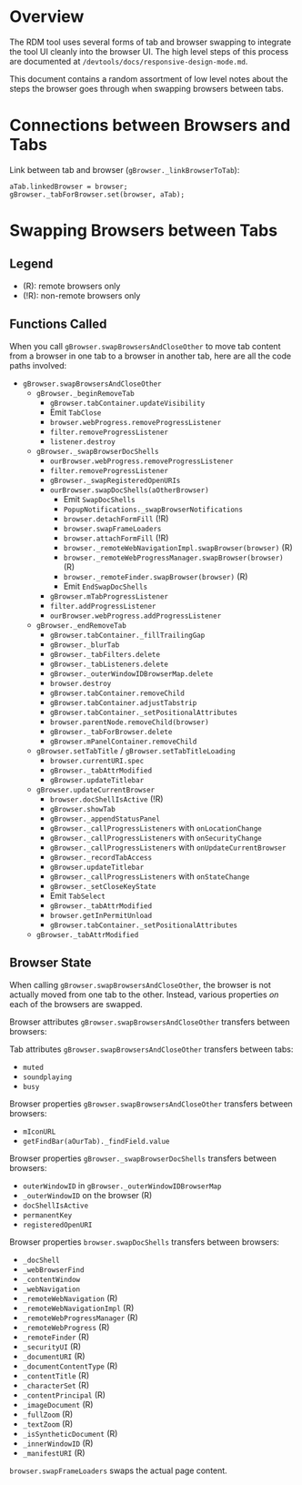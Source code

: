 # Overview

The RDM tool uses several forms of tab and browser swapping to integrate the
tool UI cleanly into the browser UI.  The high level steps of this process are
documented at `/devtools/docs/responsive-design-mode.md`.

This document contains a random assortment of low level notes about the steps
the browser goes through when swapping browsers between tabs.

# Connections between Browsers and Tabs

Link between tab and browser (`gBrowser._linkBrowserToTab`):

```
aTab.linkedBrowser = browser;
gBrowser._tabForBrowser.set(browser, aTab);
```

# Swapping Browsers between Tabs

## Legend

* (R): remote browsers only
* (!R): non-remote browsers only

## Functions Called

When you call `gBrowser.swapBrowsersAndCloseOther` to move tab content from a
browser in one tab to a browser in another tab, here are all the code paths
involved:

* `gBrowser.swapBrowsersAndCloseOther`
  * `gBrowser._beginRemoveTab`
    * `gBrowser.tabContainer.updateVisibility`
    * Emit `TabClose`
    * `browser.webProgress.removeProgressListener`
    * `filter.removeProgressListener`
    * `listener.destroy`
  * `gBrowser._swapBrowserDocShells`
    * `ourBrowser.webProgress.removeProgressListener`
    * `filter.removeProgressListener`
    * `gBrowser._swapRegisteredOpenURIs`
    * `ourBrowser.swapDocShells(aOtherBrowser)`
      * Emit `SwapDocShells`
      * `PopupNotifications._swapBrowserNotifications`
      * `browser.detachFormFill` (!R)
      * `browser.swapFrameLoaders`
      * `browser.attachFormFill` (!R)
      * `browser._remoteWebNavigationImpl.swapBrowser(browser)` (R)
      * `browser._remoteWebProgressManager.swapBrowser(browser)` (R)
      * `browser._remoteFinder.swapBrowser(browser)` (R)
      * Emit `EndSwapDocShells`
    * `gBrowser.mTabProgressListener`
    * `filter.addProgressListener`
    * `ourBrowser.webProgress.addProgressListener`
  * `gBrowser._endRemoveTab`
    * `gBrowser.tabContainer._fillTrailingGap`
    * `gBrowser._blurTab`
    * `gBrowser._tabFilters.delete`
    * `gBrowser._tabListeners.delete`
    * `gBrowser._outerWindowIDBrowserMap.delete`
    * `browser.destroy`
    * `gBrowser.tabContainer.removeChild`
    * `gBrowser.tabContainer.adjustTabstrip`
    * `gBrowser.tabContainer._setPositionalAttributes`
    * `browser.parentNode.removeChild(browser)`
    * `gBrowser._tabForBrowser.delete`
    * `gBrowser.mPanelContainer.removeChild`
  * `gBrowser.setTabTitle` / `gBrowser.setTabTitleLoading`
    * `browser.currentURI.spec`
    * `gBrowser._tabAttrModified`
    * `gBrowser.updateTitlebar`
  * `gBrowser.updateCurrentBrowser`
    * `browser.docShellIsActive` (!R)
    * `gBrowser.showTab`
    * `gBrowser._appendStatusPanel`
    * `gBrowser._callProgressListeners` with `onLocationChange`
    * `gBrowser._callProgressListeners` with `onSecurityChange`
    * `gBrowser._callProgressListeners` with `onUpdateCurrentBrowser`
    * `gBrowser._recordTabAccess`
    * `gBrowser.updateTitlebar`
    * `gBrowser._callProgressListeners` with `onStateChange`
    * `gBrowser._setCloseKeyState`
    * Emit `TabSelect`
    * `gBrowser._tabAttrModified`
    * `browser.getInPermitUnload`
    * `gBrowser.tabContainer._setPositionalAttributes`
  * `gBrowser._tabAttrModified`

## Browser State

When calling `gBrowser.swapBrowsersAndCloseOther`, the browser is not actually
moved from one tab to the other.  Instead, various properties _on_ each of the
browsers are swapped.

Browser attributes `gBrowser.swapBrowsersAndCloseOther` transfers between
browsers:

Tab attributes `gBrowser.swapBrowsersAndCloseOther` transfers between tabs:

* `muted`
* `soundplaying`
* `busy`

Browser properties `gBrowser.swapBrowsersAndCloseOther` transfers between
browsers:

* `mIconURL`
* `getFindBar(aOurTab)._findField.value`

Browser properties `gBrowser._swapBrowserDocShells` transfers between browsers:

* `outerWindowID` in `gBrowser._outerWindowIDBrowserMap`
* `_outerWindowID` on the browser (R)
* `docShellIsActive`
* `permanentKey`
* `registeredOpenURI`

Browser properties `browser.swapDocShells` transfers between browsers:

* `_docShell`
* `_webBrowserFind`
* `_contentWindow`
* `_webNavigation`
* `_remoteWebNavigation` (R)
* `_remoteWebNavigationImpl` (R)
* `_remoteWebProgressManager` (R)
* `_remoteWebProgress` (R)
* `_remoteFinder` (R)
* `_securityUI` (R)
* `_documentURI` (R)
* `_documentContentType` (R)
* `_contentTitle` (R)
* `_characterSet` (R)
* `_contentPrincipal` (R)
* `_imageDocument` (R)
* `_fullZoom` (R)
* `_textZoom` (R)
* `_isSyntheticDocument` (R)
* `_innerWindowID` (R)
* `_manifestURI` (R)

`browser.swapFrameLoaders` swaps the actual page content.
